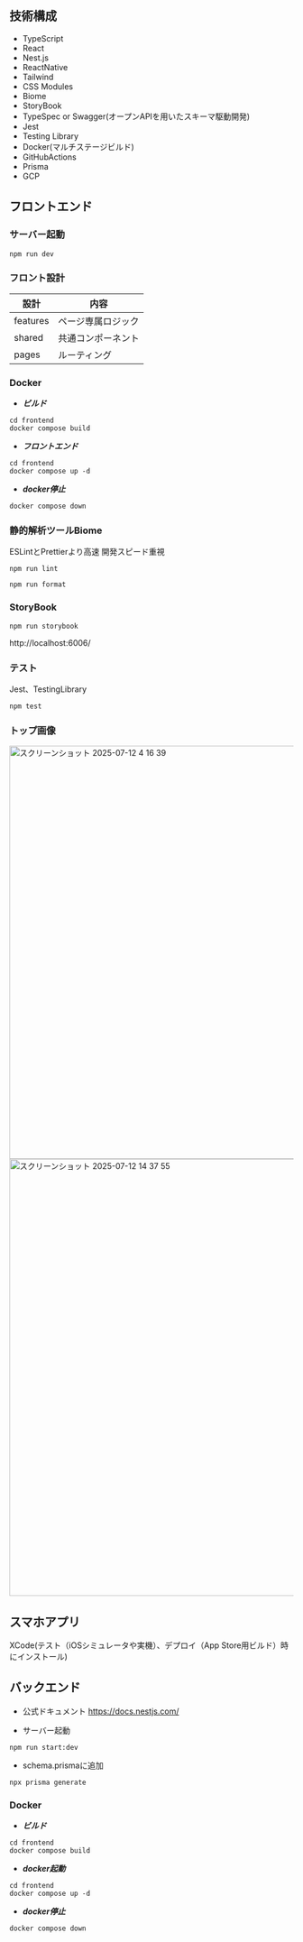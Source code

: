 ## 技術構成
- TypeScript
- React
- Nest.js
- ReactNative
- Tailwind
- CSS Modules
- Biome
- StoryBook
- TypeSpec or Swagger(オープンAPIを用いたスキーマ駆動開発)
- Jest
- Testing Library
- Docker(マルチステージビルド)
- GitHubActions
- Prisma
- GCP


## フロントエンド
### サーバー起動
```
npm run dev
```

### フロント設計
|設計|内容|
|----|---|
|features|ページ専属ロジック|
|shared|共通コンポーネント|
|pages|ルーティング|

### Docker
- ***ビルド***
```
cd frontend
docker compose build
```

- ***フロントエンド***
```
cd frontend
docker compose up -d
```

- ***docker停止***
```
docker compose down
```

### 静的解析ツールBiome
ESLintとPrettierより高速
開発スピード重視

```
npm run lint

npm run format
```

### StoryBook
```
npm run storybook
```
http://localhost:6006/ 

### テスト
Jest、TestingLibrary
```
npm test
```

### トップ画像

<img width="1436" height="733" alt="スクリーンショット 2025-07-12 4 16 39" src="https://github.com/user-attachments/assets/7ff1a1ea-4075-4f56-bb40-ae0def28ea33" />

<img width="1435" height="775" alt="スクリーンショット 2025-07-12 14 37 55" src="https://github.com/user-attachments/assets/29e409aa-0111-4650-8933-f83015702a85" />

## スマホアプリ
XCode(テスト（iOSシミュレータや実機）、デプロイ（App Store用ビルド）時にインストール)


## バックエンド
- 公式ドキュメント
https://docs.nestjs.com/

- サーバー起動
```
npm run start:dev
```
- schema.prismaに追加
```
npx prisma generate
```

### Docker
- ***ビルド***
```
cd frontend
docker compose build
```

- ***docker起動***
```
cd frontend
docker compose up -d
```

- ***docker停止***
```
docker compose down
```
